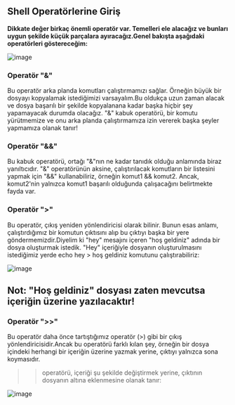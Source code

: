 ## Shell Operatörlerine Giriş

**Dikkate değer birkaç önemli operatör var. Temelleri ele alacağız ve bunları uygun şekilde küçük parçalara ayıracağız.Genel bakışta aşağıdaki operatörleri göstereceğim:**

![image](https://github.com/user-attachments/assets/8eac4a83-41da-453d-ba5c-555eaa0aff80)

### Operatör "&"
Bu operatör arka planda komutları çalıştırmamızı sağlar. Örneğin büyük bir dosyayı kopyalamak istediğimizi varsayalım.Bu oldukça uzun zaman alacak ve dosya başarılı bir şekilde kopyalanana kadar başka hiçbir şey yapamayacak durumda olacağız.
"&" kabuk operatörü, bir komutu yürütmemize ve onu arka planda çalıştırmamıza izin vererek başka şeyler yapmamıza olanak tanır!

### Operatör "&&"
Bu kabuk operatörü, ortağı "&"nın ne kadar tanıdık olduğu anlamında biraz yanıltıcıdır. "&" operatörünün aksine, çalıştırılacak komutların bir listesini yapmak için "&&" kullanabiliriz, örneğin komut1 && komut2.
Ancak, komut2'nin yalnızca komut1 başarılı olduğunda çalışacağını belirtmekte fayda var.

### Operatör ">"
Bu operatör, çıkış yeniden yönlendiricisi olarak bilinir. Bunun esas anlamı, çalıştırdığımız bir komutun çıktısını alıp bu çıktıyı başka bir yere göndermemizdir.Diyelim ki "hey" mesajını içeren "hoş geldiniz" adında bir dosya oluşturmak istedik. "Hey" içeriğiyle dosyanın oluşturulmasını istediğimiz yerde echo hey > hoş geldiniz komutunu çalıştırabiliriz:

![image](https://github.com/user-attachments/assets/2ab6a9ed-31e6-4339-874c-ab2e62dc62ee)

## Not: "Hoş geldiniz" dosyası zaten mevcutsa içeriğin üzerine yazılacaktır!

### Operatör ">>"
Bu operatör daha önce tartıştığımız operatör (>) gibi bir çıkış yönlendiricisidir.Ancak bu operatörü farklı kılan şey, örneğin bir dosya içindeki herhangi bir içeriğin üzerine yazmak yerine, çıktıyı yalnızca sona koymasıdır.
>> operatörü, içeriği şu şekilde değiştirmek yerine, çıktının dosyanın altına eklenmesine olanak tanır:

![image](https://github.com/user-attachments/assets/fb1220b1-b01a-4082-8ce3-1e8fff260272)



